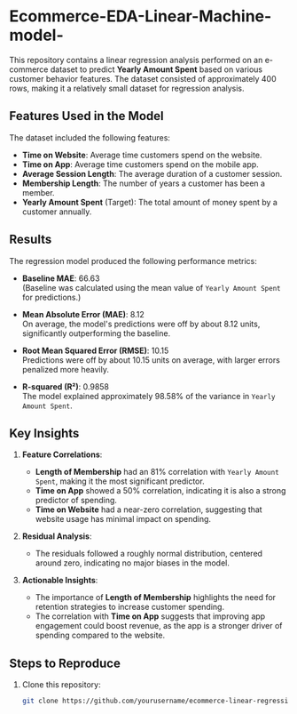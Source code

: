 # Ecommerce-EDA-Linear-Machine-model-
This repository contains a linear regression analysis performed on an e-commerce dataset to predict **Yearly Amount Spent** based on various customer behavior features. The dataset consisted of approximately 400 rows, making it a relatively small dataset for regression analysis.


## Features Used in the Model
The dataset included the following features:
- **Time on Website**: Average time customers spend on the website.
- **Time on App**: Average time customers spend on the mobile app.
- **Average Session Length**: The average duration of a customer session.
- **Membership Length**: The number of years a customer has been a member.
- **Yearly Amount Spent** (Target): The total amount of money spent by a customer annually.

## Results
The regression model produced the following performance metrics:

- **Baseline MAE**: 66.63  
  (Baseline was calculated using the mean value of `Yearly Amount Spent` for predictions.)
  
- **Mean Absolute Error (MAE)**: 8.12  
  On average, the model's predictions were off by about 8.12 units, significantly outperforming the baseline.

- **Root Mean Squared Error (RMSE)**: 10.15  
  Predictions were off by about 10.15 units on average, with larger errors penalized more heavily.

- **R-squared (R²)**: 0.9858  
  The model explained approximately 98.58% of the variance in `Yearly Amount Spent`.

## Key Insights
1. **Feature Correlations**:
   - **Length of Membership** had an 81% correlation with `Yearly Amount Spent`, making it the most significant predictor.
   - **Time on App** showed a 50% correlation, indicating it is also a strong predictor of spending.
   - **Time on Website** had a near-zero correlation, suggesting that website usage has minimal impact on spending.

2. **Residual Analysis**:
   - The residuals followed a roughly normal distribution, centered around zero, indicating no major biases in the model.

3. **Actionable Insights**:
   - The importance of **Length of Membership** highlights the need for retention strategies to increase customer spending.
   - The correlation with **Time on App** suggests that improving app engagement could boost revenue, as the app is a stronger driver of spending compared to the website.

## Steps to Reproduce
1. Clone this repository:
   ```bash
   git clone https://github.com/yourusername/ecommerce-linear-regression.git
